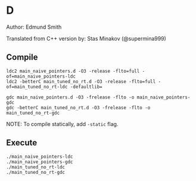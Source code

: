 # D

Author: Edmund Smith

Translated from C++ version by: Stas Minakov (@supermina999)

## Compile

```
ldc2 main_naive_pointers.d -O3 -release -flto=full -of=main_naive_pointers-ldc
ldc2 -betterC main_tuned_no_rt.d -O3 -release -flto=full -of=main_tuned_no_rt-ldc -defaultlib=
```

```
gdc main_naive_pointers.d -O3 -frelease -flto -o main_naive_pointers-gdc
gdc -betterC main_tuned_no_rt.d -O3 -frelease -flto -o main_tuned_no_rt-gdc
```

NOTE: To compile statically, add `-static` flag.

## Execute

```
./main_naive_pointers-ldc
./main_naive_pointers-gdc
./main_tuned_no_rt-ldc
./main_tuned_no_rt-gdc
```
